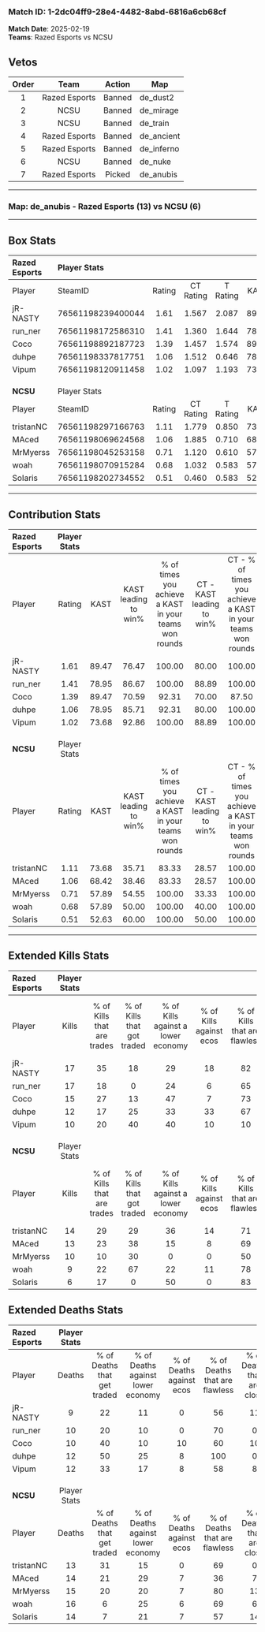 ### Match ID: 1-2dc04ff9-28e4-4482-8abd-6816a6cb68cf  
**Match Date**: 2025-02-19  
**Teams**: Razed Esports vs NCSU  

## Vetos  

| Order | Team | Action | Map |
| :---: | :--: | :----: | --- |
| 1 | Razed Esports | Banned | de_dust2 |
| 2 | NCSU | Banned | de_mirage |
| 3 | NCSU | Banned | de_train |
| 4 | Razed Esports | Banned | de_ancient |
| 5 | Razed Esports | Banned | de_inferno |
| 6 | NCSU | Banned | de_nuke |
| 7 | Razed Esports | Picked | de_anubis |

---  

### **Map**: de_anubis - Razed Esports (13) vs NCSU (6)  
---  

## Box Stats  

| **Razed Esports** | Player Stats      |        |           |          |       |       |       |         |        |      |     |
| :- | :- | :-: | :-: | :-: | :-: | :-: | :-: | :-: | :-: | :-: | :-: |
| Player            | SteamID           | Rating | CT Rating | T Rating | KAST  |  ADR  | Kills | Assists | Deaths | K/D  | HS% |
| jR-NASTY          | 76561198239400044 |  1.61  |   1.567   |  2.087   | 89.47 | 105.2 |  17   |    7    |   9    | 1.89 | 41  |
| run_ner           | 76561198172586310 |  1.41  |   1.360   |  1.644   | 78.95 | 81.3  |  17   |    3    |   10   | 1.70 | 41  |
| Coco              | 76561198892187723 |  1.39  |   1.457   |  1.574   | 89.47 | 75.0  |  15   |    6    |   10   | 1.50 | 40  |
| duhpe             | 76561198337817751 |  1.06  |   1.512   |  0.646   | 78.95 | 60.9  |  12   |    4    |   12   | 1.00 | 41  |
| Vipum             | 76561198120911458 |  1.02  |   1.097   |  1.193   | 73.68 | 77.7  |  10   |   10    |   12   | 0.83 | 50  |
|                   |                   |        |           |          |       |       |       |         |        |      |     |
|                   |                   |        |           |          |       |       |       |         |        |      |     |
|                   |                   |        |           |          |       |       |       |         |        |      |     |
| **NCSU**          | Player Stats      |        |           |          |       |       |       |         |        |      |     |
| Player            | SteamID           | Rating | CT Rating | T Rating | KAST  |  ADR  | Kills | Assists | Deaths | K/D  | HS% |
| tristanNC         | 76561198297166763 |  1.11  |   1.779   |  0.850   | 73.68 | 69.0  |  14   |    3    |   13   | 1.08 | 57  |
| MAced             | 76561198069624568 |  1.06  |   1.885   |  0.710   | 68.42 | 87.0  |  13   |    4    |   14   | 0.93 | 61  |
| MrMyerss          | 76561198045253158 |  0.71  |   1.120   |  0.610   | 57.89 | 54.0  |  10   |    4    |   15   | 0.67 | 70  |
| woah              | 76561198070915284 |  0.68  |   1.032   |  0.583   | 57.89 | 62.6  |   9   |    7    |   16   | 0.56 | 55  |
| SoIaris           | 76561198202734552 |  0.51  |   0.460   |  0.583   | 52.63 | 50.5  |   6   |    4    |   14   | 0.43 |  0  |
---  

## Contribution Stats  

| **Razed Esports** | Player Stats |       |                      |                                                        |                           |                                                             |                          |                                                            |
| :- | :-: | :-: | :-: | :-: | :-: | :-: | :-: | :-: |
| Player            |    Rating    | KAST  | KAST leading to win% | % of times you achieve a KAST in your teams won rounds | CT - KAST leading to win% | CT - % of times you achieve a KAST in your teams won rounds | T - KAST leading to win% | T - % of times you achieve a KAST in your teams won rounds |
| jR-NASTY          |     1.61     | 89.47 |        76.47         |                         100.00                         |           80.00           |                           100.00                            |          71.43           |                           100.00                           |
| run_ner           |     1.41     | 78.95 |        86.67         |                         100.00                         |           88.89           |                           100.00                            |          83.33           |                           100.00                           |
| Coco              |     1.39     | 89.47 |        70.59         |                         92.31                          |           70.00           |                            87.50                            |          71.43           |                           100.00                           |
| duhpe             |     1.06     | 78.95 |        85.71         |                         92.31                          |           80.00           |                           100.00                            |          100.00          |                           80.00                            |
| Vipum             |     1.02     | 73.68 |        92.86         |                         100.00                         |           88.89           |                           100.00                            |          100.00          |                           100.00                           |
|                   |              |       |                      |                                                        |                           |                                                             |                          |                                                            |
|                   |              |       |                      |                                                        |                           |                                                             |                          |                                                            |
|                   |              |       |                      |                                                        |                           |                                                             |                          |                                                            |
| **NCSU**          | Player Stats |       |                      |                                                        |                           |                                                             |                          |                                                            |
| Player            |    Rating    | KAST  | KAST leading to win% | % of times you achieve a KAST in your teams won rounds | CT - KAST leading to win% | CT - % of times you achieve a KAST in your teams won rounds | T - KAST leading to win% | T - % of times you achieve a KAST in your teams won rounds |
| tristanNC         |     1.11     | 73.68 |        35.71         |                         83.33                          |           28.57           |                           100.00                            |          42.86           |                           75.00                            |
| MAced             |     1.06     | 68.42 |        38.46         |                         83.33                          |           28.57           |                           100.00                            |          50.00           |                           75.00                            |
| MrMyerss          |     0.71     | 57.89 |        54.55         |                         100.00                         |           33.33           |                           100.00                            |          80.00           |                           100.00                           |
| woah              |     0.68     | 57.89 |        50.00         |                         100.00                         |           40.00           |                           100.00                            |          57.14           |                           100.00                           |
| SoIaris           |     0.51     | 52.63 |        60.00         |                         100.00                         |           50.00           |                           100.00                            |          66.67           |                           100.00                           |
---  

## Extended Kills Stats  

| **Razed Esports** | Player Stats |                            |                            |                                    |                         |                              |                                 |                                       |                    |           |
| :- | :-: | :-: | :-: | :-: | :-: | :-: | :-: | :-: | :-: | :-: |
| Player            |    Kills     | % of Kills that are trades | % of Kills that got traded | % of Kills against a lower economy | % of Kills against ecos | % of Kills that are flawless | % of Kills that are close duels | % of Kills that are assisted by flash | Pistol Round Kills | AWP Kills |
| jR-NASTY          |      17      |             35             |             18             |                 29                 |           18            |              82              |                0                |                  18                   |         6          |     4     |
| run_ner           |      17      |             18             |             0              |                 24                 |            6            |              65              |                0                |                   6                   |         0          |     2     |
| Coco              |      15      |             27             |             13             |                 47                 |            7            |              73              |               13                |                  13                   |         0          |     1     |
| duhpe             |      12      |             17             |             25             |                 33                 |           33            |              67              |                8                |                   0                   |         0          |     0     |
| Vipum             |      10      |             20             |             40             |                 40                 |           10            |              10              |               30                |                   0                   |         0          |     2     |
|                   |              |                            |                            |                                    |                         |                              |                                 |                                       |                    |           |
|                   |              |                            |                            |                                    |                         |                              |                                 |                                       |                    |           |
|                   |              |                            |                            |                                    |                         |                              |                                 |                                       |                    |           |
| **NCSU**          | Player Stats |                            |                            |                                    |                         |                              |                                 |                                       |                    |           |
| Player            |    Kills     | % of Kills that are trades | % of Kills that got traded | % of Kills against a lower economy | % of Kills against ecos | % of Kills that are flawless | % of Kills that are close duels | % of Kills that are assisted by flash | Pistol Round Kills | AWP Kills |
| tristanNC         |      14      |             29             |             29             |                 36                 |           14            |              71              |                7                |                   7                   |         0          |     2     |
| MAced             |      13      |             23             |             38             |                 15                 |            8            |              69              |                0                |                   0                   |         0          |     2     |
| MrMyerss          |      10      |             10             |             30             |                 0                  |            0            |              50              |               10                |                   0                   |         0          |     1     |
| woah              |      9       |             22             |             67             |                 22                 |           11            |              78              |                0                |                   0                   |         0          |     2     |
| SoIaris           |      6       |             17             |             0              |                 50                 |            0            |              83              |               17                |                   0                   |         2          |     0     |
## Extended Deaths Stats  

| **Razed Esports** | Player Stats |                             |                                   |                          |                               |                            |                           |               |
| :- | :-: | :-: | :-: | :-: | :-: | :-: | :-: | :-: |
| Player            |    Deaths    | % of Deaths that get traded | % of Deaths against lower economy | % of Deaths against ecos | % of Deaths that are flawless | % of Deaths that are close | % of Deaths while blinded | Deaths to AWP |
| jR-NASTY          |      9       |             22              |                11                 |            0             |              56               |             11             |             0             |       1       |
| run_ner           |      10      |             20              |                10                 |            0             |              70               |             0              |             0             |       0       |
| Coco              |      10      |             40              |                10                 |            10            |              60               |             10             |             0             |       0       |
| duhpe             |      12      |             50              |                25                 |            8             |              100              |             0              |             8             |       0       |
| Vipum             |      12      |             33              |                17                 |            8             |              58               |             8              |             0             |       1       |
|                   |              |                             |                                   |                          |                               |                            |                           |               |
|                   |              |                             |                                   |                          |                               |                            |                           |               |
|                   |              |                             |                                   |                          |                               |                            |                           |               |
| **NCSU**          | Player Stats |                             |                                   |                          |                               |                            |                           |               |
| Player            |    Deaths    | % of Deaths that get traded | % of Deaths against lower economy | % of Deaths against ecos | % of Deaths that are flawless | % of Deaths that are close | % of Deaths while blinded | Deaths to AWP |
| tristanNC         |      13      |             31              |                15                 |            0             |              69               |             0              |             0             |       0       |
| MAced             |      14      |             21              |                29                 |            7             |              36               |             7              |             7             |       2       |
| MrMyerss          |      15      |             20              |                20                 |            7             |              80               |             13             |            13             |       1       |
| woah              |      16      |              6              |                25                 |            6             |              69               |             6              |             6             |       2       |
| SoIaris           |      14      |              7              |                21                 |            7             |              57               |             14             |            14             |       1       |
